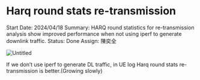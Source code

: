 # Harq round stats  re-transmission

Start Date: 2024/04/18
Summary: HARQ round statistics for re-transmission analysis show improved performance when not using iperf to generate downlink traffic.
Status: Done
Assign: 陳奕全

![Untitled](Untitled%20109.png)

If we don’t use iperf to generate DL traffic, in UE log Harq round stats re-transmission is better.(Growing slowly)